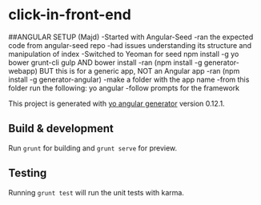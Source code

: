 # click-in-front-end

##ANGULAR SETUP
(Majd)
-Started with Angular-Seed
  -ran the expected code from angular-seed repo
  -had issues understanding its structure and manipulation of index
-Switched to Yeoman for seed
  npm install -g yo bower grunt-cli gulp
  AND bower install
  -ran (npm install -g generator-webapp) BUT this is for a generic app, NOT an Angular app
  -ran (npm install -g generator-angular)
  -make a folder with the app name
  -from this folder run the following:
  yo angular
  -follow prompts for the framework

This project is generated with [yo angular generator](https://github.com/yeoman/generator-angular)
version 0.12.1.

## Build & development

Run `grunt` for building and `grunt serve` for preview.

## Testing

Running `grunt test` will run the unit tests with karma.
